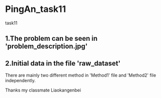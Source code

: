 # PingAn_task11
task11

## 1.The problem can be seen in 'problem_description.jpg'
## 2.Initial data in the file 'raw_dataset'

There are mainly two different method in 'Method1' file and 'Method2' file independently.

Thanks my classmate Liaokangenbei
